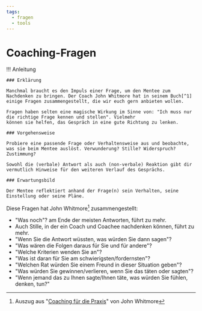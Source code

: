 ```yaml
---
tags:
  - fragen
  - tools
---
```


# Coaching-Fragen

!!! Anleitung

    ### Erklärung

    Manchmal braucht es den Impuls einer Frage, um den Mentee zum Nachdenken zu bringen. Der Coach John Whitmore hat in seinem Buch[^1] einige Fragen zusammengestellt, die wir euch gern anbieten wollen. 

    Fragen haben selten eine magische Wirkung im Sinne von: "Ich muss nur die richtige Frage kennen und stellen". Vielmehr 
    können sie helfen, das Gespräch in eine gute Richtung zu lenken.

    ### Vorgehensweise

    Probiere eine passende Frage oder Verhaltensweise aus und beobachte, was sie beim Mentee auslöst. Verwunderung? Stille? Widerspruch? Zustimmung?
    
    Sowohl die (verbale) Antwort als auch (non-verbale) Reaktion gibt dir vermutlich Hinweise für den weiteren Verlauf des Gesprächs.

    ### Erwartungsbild

    Der Mentee reflektiert anhand der Frage(n) sein Verhalten, seine Einstellung oder seine Pläne.

Diese Fragen hat John Whitmore[^1] zusammengestellt:

- "Was noch"? am Ende der meisten Antworten, führt zu mehr.
- Auch Stille, in der ein Coach und Coachee nachdenken können, führt zu mehr.
- "Wenn Sie die Antwort wüssten, was würden Sie dann sagen"?
- "Was wären die Folgen daraus für Sie und für andere"?
- "Welche Kriterien wenden Sie an"?
- "Was ist daran für Sie am schwierigsten/fordernsten"?
- "Welchen Rat würden Sie einem Freund in dieser Situation geben"?
- "Was würden Sie gewinnen/verlieren, wenn Sie das täten oder sagten"?
- "Wenn jemand das zu Ihnen sagte/Ihnen täte, was würden Sie fühlen, denken, tun?"

[^1]: Auszug aus "[Coaching für die Praxis](https://books.google.de/books/about/Coaching_f%C3%BCr_die_Praxis.htmlMwItSwAACAAJ)" von John Whitmore
